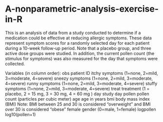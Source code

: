 # A-nonparametric-analysis-exercise-in-R
This is an analysis of data from a study conducted to determine if a medication could be effective at reducing allergic symptoms.  These data represent symptom scores for a randomly selected day for each patient during a 10-week follow-up period.  Note that a placebo group, and three active dose groups were studied.  In addition, the current pollen count (the stimulus for symptoms) was also measured for the day that symptoms were collected.

Variables (in column order):
obs      	patient ID
itchy    	symptoms (1=none, 2=mild, 3=moderate, 4=severe)
sneezy   	symptoms (1=none, 2=mild, 3=moderate, 4=severe)
runny    	symptoms (1=none, 2=mild, 3=moderate, 4=severe)
stuffy   	symptoms (1=none, 2=mild, 3=moderate, 4=severe)
treat    	treatment (1 = placebo, 2 = 15 mg, 3 = 30 mg, 4 = 60 mg )
day      	study day
pollen  	pollen count (particles per cubic meter)
age      	age in years
bmi		body mass index (BMI)
Note: BMI between 25 and 30 is considered “overweight” and BMI over 30 is considered “obese”
female     	gender (0=male, 1=female)
logpollen	log10(pollen+1)
